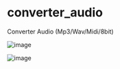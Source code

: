 # converter_audio
Converter Audio (Mp3/Wav/Midi/8bit)

![image](https://github.com/user-attachments/assets/df62df40-9641-4534-a233-8e0cce7dc3f6)

![image](https://github.com/user-attachments/assets/ea8a4eb1-eca4-44fc-9d05-3faaf77af11e)

